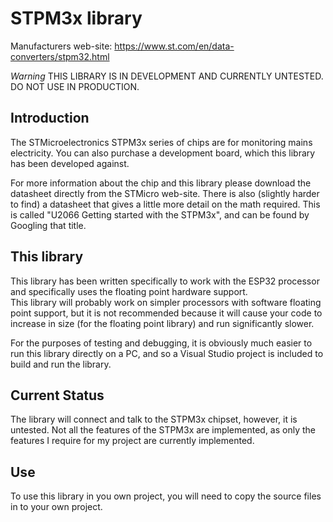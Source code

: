 # STPM3x library

Manufacturers web-site:
https://www.st.com/en/data-converters/stpm32.html

_Warning_ THIS LIBRARY IS IN DEVELOPMENT AND CURRENTLY UNTESTED.  DO NOT USE IN PRODUCTION.

## Introduction

The STMicroelectronics STPM3x series of chips are for monitoring mains electricity.  You can also purchase a development board, which
this library has been developed against.

For more information about the chip and this library please download the datasheet directly from the STMicro web-site.  There is 
also (slightly harder to find) a datasheet that gives a little more detail on the math required.  This is called "U2066 Getting started 
with the STPM3x", and can be found by Googling that title.

## This library

This library has been written specifically to work with the ESP32 processor and specifically uses the floating point hardware support.  
This library will probably work on simpler processors with software floating point support, but it is not recommended because it will
cause your code to increase in size (for the floating point library) and run significantly slower.

For the purposes of testing and debugging, it is obviously much easier to run this library directly on a PC, and so a Visual Studio project
is included to build and run the library.

## Current Status

The library will connect and talk to the STPM3x chipset, however, it is untested.  Not all the features of the STPM3x are implemented, as only
the features I require for my project are currently implemented.

## Use

To use this library in you own project, you will need to copy the source files in to your own project.
